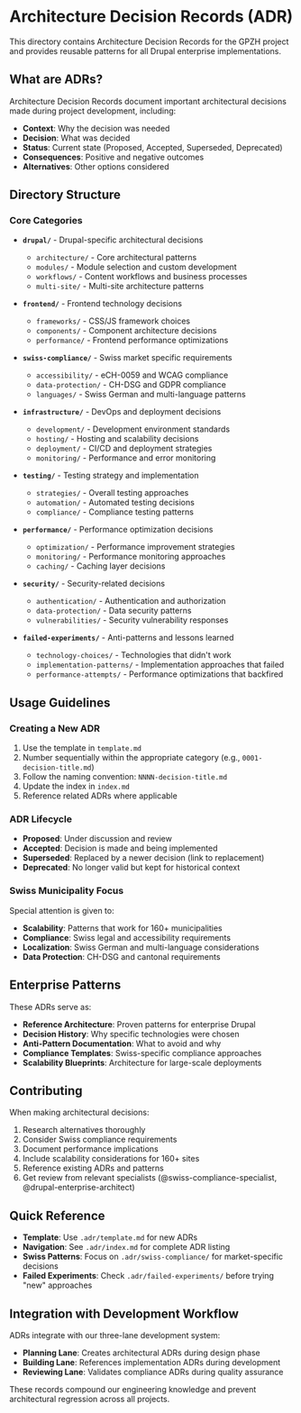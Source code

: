 # Architecture Decision Records (ADR)

This directory contains Architecture Decision Records for the GPZH project and provides reusable patterns for all Drupal enterprise implementations.

## What are ADRs?

Architecture Decision Records document important architectural decisions made during project development, including:
- **Context**: Why the decision was needed
- **Decision**: What was decided
- **Status**: Current state (Proposed, Accepted, Superseded, Deprecated)
- **Consequences**: Positive and negative outcomes
- **Alternatives**: Other options considered

## Directory Structure

### Core Categories

- **`drupal/`** - Drupal-specific architectural decisions
  - `architecture/` - Core architectural patterns
  - `modules/` - Module selection and custom development
  - `workflows/` - Content workflows and business processes
  - `multi-site/` - Multi-site architecture patterns

- **`frontend/`** - Frontend technology decisions
  - `frameworks/` - CSS/JS framework choices
  - `components/` - Component architecture decisions
  - `performance/` - Frontend performance optimizations

- **`swiss-compliance/`** - Swiss market specific requirements
  - `accessibility/` - eCH-0059 and WCAG compliance
  - `data-protection/` - CH-DSG and GDPR compliance
  - `languages/` - Swiss German and multi-language patterns

- **`infrastructure/`** - DevOps and deployment decisions
  - `development/` - Development environment standards
  - `hosting/` - Hosting and scalability decisions
  - `deployment/` - CI/CD and deployment strategies
  - `monitoring/` - Performance and error monitoring

- **`testing/`** - Testing strategy and implementation
  - `strategies/` - Overall testing approaches
  - `automation/` - Automated testing decisions
  - `compliance/` - Compliance testing patterns

- **`performance/`** - Performance optimization decisions
  - `optimization/` - Performance improvement strategies
  - `monitoring/` - Performance monitoring approaches
  - `caching/` - Caching layer decisions

- **`security/`** - Security-related decisions
  - `authentication/` - Authentication and authorization
  - `data-protection/` - Data security patterns
  - `vulnerabilities/` - Security vulnerability responses

- **`failed-experiments/`** - Anti-patterns and lessons learned
  - `technology-choices/` - Technologies that didn't work
  - `implementation-patterns/` - Implementation approaches that failed
  - `performance-attempts/` - Performance optimizations that backfired

## Usage Guidelines

### Creating a New ADR

1. Use the template in `template.md`
2. Number sequentially within the appropriate category (e.g., `0001-decision-title.md`)
3. Follow the naming convention: `NNNN-decision-title.md`
4. Update the index in `index.md`
5. Reference related ADRs where applicable

### ADR Lifecycle

- **Proposed**: Under discussion and review
- **Accepted**: Decision is made and being implemented
- **Superseded**: Replaced by a newer decision (link to replacement)
- **Deprecated**: No longer valid but kept for historical context

### Swiss Municipality Focus

Special attention is given to:
- **Scalability**: Patterns that work for 160+ municipalities
- **Compliance**: Swiss legal and accessibility requirements
- **Localization**: Swiss German and multi-language considerations
- **Data Protection**: CH-DSG and cantonal requirements

## Enterprise Patterns

These ADRs serve as:
- **Reference Architecture**: Proven patterns for enterprise Drupal
- **Decision History**: Why specific technologies were chosen
- **Anti-Pattern Documentation**: What to avoid and why
- **Compliance Templates**: Swiss-specific compliance approaches
- **Scalability Blueprints**: Architecture for large-scale deployments

## Contributing

When making architectural decisions:
1. Research alternatives thoroughly
2. Consider Swiss compliance requirements
3. Document performance implications
4. Include scalability considerations for 160+ sites
5. Reference existing ADRs and patterns
6. Get review from relevant specialists (@swiss-compliance-specialist, @drupal-enterprise-architect)

## Quick Reference

- **Template**: Use `.adr/template.md` for new ADRs
- **Navigation**: See `.adr/index.md` for complete ADR listing
- **Swiss Patterns**: Focus on `.adr/swiss-compliance/` for market-specific decisions
- **Failed Experiments**: Check `.adr/failed-experiments/` before trying "new" approaches

## Integration with Development Workflow

ADRs integrate with our three-lane development system:
- **Planning Lane**: Creates architectural ADRs during design phase
- **Building Lane**: References implementation ADRs during development
- **Reviewing Lane**: Validates compliance ADRs during quality assurance

These records compound our engineering knowledge and prevent architectural regression across all projects.